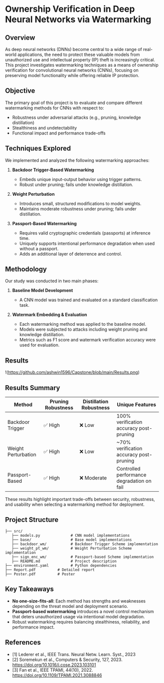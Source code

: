 # Ownership Verification in Deep Neural Networks via Watermarking

## Overview

As deep neural networks (DNNs) become central to a wide range of real-world applications, the need to protect these valuable models from unauthorized use and intellectual property (IP) theft is increasingly critical. This project investigates watermarking techniques as a means of ownership verification for convolutional neural networks (CNNs), focusing on preserving model functionality while offering reliable IP protection.

## Objective

The primary goal of this project is to evaluate and compare different watermarking methods for CNNs with respect to:
- Robustness under adversarial attacks (e.g., pruning, knowledge distillation)
- Stealthiness and undetectability
- Functional impact and performance trade-offs

## Techniques Explored

We implemented and analyzed the following watermarking approaches:

1. **Backdoor Trigger-Based Watermarking**
   - Embeds unique input-output behavior using trigger patterns.
   - Robust under pruning; fails under knowledge distillation.

2. **Weight Perturbation**
   - Introduces small, structured modifications to model weights.
   - Maintains moderate robustness under pruning; fails under distillation.

3. **Passport-Based Watermarking**
   - Requires valid cryptographic credentials (passports) at inference time.
   - Uniquely supports intentional performance degradation when used without a passport.
   - Adds an additional layer of deterrence and control.

## Methodology

Our study was conducted in two main phases:

1. **Baseline Model Development**
   - A CNN model was trained and evaluated on a standard classification task.

2. **Watermark Embedding & Evaluation**
   - Each watermarking method was applied to the baseline model.
   - Models were subjected to attacks including weight pruning and knowledge distillation.
   - Metrics such as F1 score and watermark verification accuracy were used for evaluation.

## Results

!(https://github.com/ashwin1596/Capstone/blob/main/Results.png)

## Results Summary

| Method               | Pruning Robustness | Distillation Robustness | Unique Features                             |
|----------------------|--------------------|--------------------------|---------------------------------------------|
| Backdoor Trigger     | ✅ High             | ❌ Low                   | 100% verification accuracy post-pruning     |
| Weight Perturbation  | ✅ High        | ❌ Low                   | ~70% verification accuracy post-pruning     |
| Passport-Based       | ✅ High         | ❌ Moderate              | Controlled performance degradation on fail  |

These results highlight important trade-offs between security, robustness, and usability when selecting a watermarking method for deployment.

## Project Structure

```
├── src/
   ├── models.py              # CNN model implementations
   ├── base/                  # Base model implementations
   ├── backdoor_wm/           # Backdoor Trigger Scheme implementation
   ├── weight_pt_wm/          # Weight Perturbation Scheme implementation
   ├── sign_enc_wm/           # Passport-based Scheme implementation
   ├── README.md              # Project description
├── environment.yaml          # Python dependencies
├── Report.pdf          # Detailed report
├── Poster.pdf          # Poster
```

## Key Takeaways

- **No one-size-fits-all**: Each method has strengths and weaknesses depending on the threat model and deployment scenario.
- **Passport-based watermarking** introduces a novel control mechanism that deters unauthorized usage via intentional model degradation.
- Robust watermarking requires balancing stealthiness, reliability, and performance impact.

## References

- [1] Lederer et al., IEEE Trans. Neural Netw. Learn. Syst., 2023
- [2] Soremekun et al., Computers & Security, 127, 2023. https://doi.org/10.1016/j.cose.2023.103101
- [3] Fan et al., IEEE TPAMI, 44(10), 2022. https://doi.org/10.1109/TPAMI.2021.3088846
